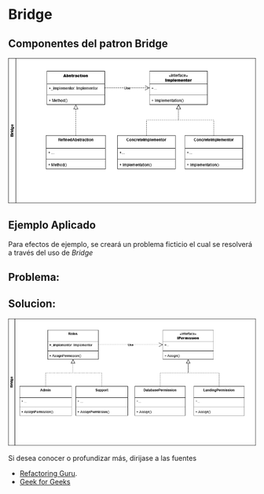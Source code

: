 # Bridge


## Componentes del patron **Bridge**


![bridge_components](resources/bridge_components.drawio.png)

## Ejemplo Aplicado

Para efectos de ejemplo, se creará un problema ficticio el cual se resolverá a través del uso de *Bridge*

## Problema:



## Solucion:



![arq_bridge](resources/arq_bridge.drawio.png)

Si desea conocer o profundizar más, dirijase a las fuentes

- [Refactoring Guru](https://refactoring.guru/design-patterns/bridge).
- [Geek for Geeks](https://www.geeksforgeeks.org/system-design/bridge-design-pattern/)